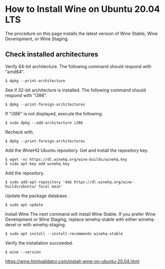 # How to Install Wine on Ubuntu 20.04 LTS
The procedure on this page installs the latest version of Wine Stable, Wine Development, or Wine Staging.

## Check installed architectures
Verify 64-bit architecture. The following command should respond with "amd64".
```
$ dpkg --print-architecture
```
See if 32-bit architecture is installed. The following command should respond with "i386".
```
$ dpkg --print-foreign-architectures
```
If "i386" is not displayed, execute the following.
```
$ sudo dpkg --add-architecture i386
```
Recheck with.
```
$ dpkg --print-foreign-architectures
```
Add the WineHQ Ubuntu repository.
Get and install the repository key.
```
$ wget -nc https://dl.winehq.org/wine-builds/winehq.key
$ sudo apt-key add winehq.key
```
Add the repository.
```
$ sudo add-apt-repository 'deb https://dl.winehq.org/wine-builds/ubuntu/ focal main'
```
Update the package database.
```
$ sudo apt update
```
Install Wine
The next command will install Wine Stable. If you prefer Wine Development or Wine Staging, replace winehq-stable with either winehq-devel or with winehq-staging.
```
$ sudo apt install --install-recommends winehq-stable
```
Verify the installation succeeded.
```
$ wine --version
```
https://wine.htmlvalidator.com/install-wine-on-ubuntu-20.04.html
